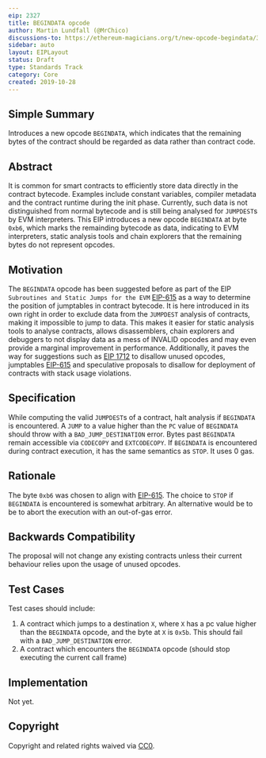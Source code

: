 ```yaml
---
eip: 2327
title: BEGINDATA opcode
author: Martin Lundfall (@MrChico)
discussions-to: https://ethereum-magicians.org/t/new-opcode-begindata/3727
sidebar: auto
layout: EIPLayout
status: Draft
type: Standards Track
category: Core
created: 2019-10-28
---
```


## Simple Summary

<!--"If you can't explain it simply, you don't understand it well enough." Provide a simplified and layman-accessible explanation of the EIP.-->

Introduces a new opcode `BEGINDATA`, which indicates that the remaining bytes of the contract should be regarded as data rather than contract code.

## Abstract

<!--A short (~200 word) description of the technical issue being addressed.-->

It is common for smart contracts to efficiently store data directly in the contract bytecode. Examples include constant variables, compiler metadata and the contract runtime during the init phase. Currently, such data is not distinguished from normal bytecode and is still being analysed for `JUMPDEST`s by EVM interpreters. This EIP introduces a new opcode `BEGINDATA` at byte `0xb6`, which marks the remainding bytecode as data, indicating to EVM interpreters, static analysis tools and chain explorers that the remaining bytes do not represent opcodes.

## Motivation

<!--The motivation is critical for EIPs that want to change the Ethereum protocol. It should clearly explain why the existing protocol specification is inadequate to address the problem that the EIP solves. EIP submissions without sufficient motivation may be rejected outright.-->

The `BEGINDATA` opcode has been suggested before as part of the EIP `Subroutines and Static Jumps for the EVM` [EIP-615](https://eips.ethereum.org/EIPS/eip-615) as a way to determine the position of jumptables in contract bytecode. It is here introduced in its own right in order to exclude data from the `JUMPDEST` analysis of contracts, making it impossible to jump to data. This makes it easier for static analysis tools to analyse contracts, allows disassemblers, chain explorers and debuggers to not display data as a mess of INVALID opcodes and may even provide a marginal improvement in performance. Additionally, it paves the way for suggestions such as [EIP 1712](https://github.com/ethereum/EIPs/pull/1712) to disallow unused opcodes, jumptables [EIP-615](https://eips.ethereum.org/EIPS/eip-615) and speculative proposals to disallow for deployment of contracts with stack usage violations.

## Specification

<!--The technical specification should describe the syntax and semantics of any new feature. The specification should be detailed enough to allow competing, interoperable implementations for any of the current Ethereum platforms (go-ethereum, parity, cpp-ethereum, ethereumj, ethereumjs, and [others](https://github.com/ethereum/wiki/wiki/Clients)).-->

While computing the valid `JUMPDEST`s of a contract, halt analysis if `BEGINDATA` is encountered. A `JUMP` to a value higher than the `PC` value of `BEGINDATA` should throw with a `BAD_JUMP_DESTINATION` error. Bytes past `BEGINDATA` remain accessible via `CODECOPY` and `EXTCODECOPY`.
If `BEGINDATA` is encountered during contract execution, it has the same semantics as `STOP`. It uses 0 gas.

## Rationale

<!--The rationale fleshes out the specification by describing what motivated the design and why particular design decisions were made. It should describe alternate designs that were considered and related work, e.g. how the feature is supported in other languages. The rationale may also provide evidence of consensus within the community, and should discuss important objections or concerns raised during discussion.-->

The byte `0xb6` was chosen to align with [EIP-615](https://eips.ethereum.org/EIPS/eip-615).
The choice to `STOP` if `BEGINDATA` is encountered is somewhat arbitrary. An alternative would be to be to abort the execution with an out-of-gas error.

## Backwards Compatibility

<!--All EIPs that introduce backwards incompatibilities must include a section describing these incompatibilities and their severity. The EIP must explain how the author proposes to deal with these incompatibilities. EIP submissions without a sufficient backwards compatibility treatise may be rejected outright.-->

The proposal will not change any existing contracts unless their current behaviour relies upon the usage of unused opcodes.

## Test Cases

<!--Test cases for an implementation are mandatory for EIPs that are affecting consensus changes. Other EIPs can choose to include links to test cases if applicable.-->

Test cases should include:

1. A contract which jumps to a destination `X`, where `X` has a pc value higher than the `BEGINDATA` opcode, and the byte at `X` is `0x5b`. This should fail with a `BAD_JUMP_DESTINATION` error.
2. A contract which encounters the `BEGINDATA` opcode (should stop executing the current call frame)

## Implementation

<!--The implementations must be completed before any EIP is given status "Final", but it need not be completed before the EIP is accepted. While there is merit to the approach of reaching consensus on the specification and rationale before writing code, the principle of "rough consensus and running code" is still useful when it comes to resolving many discussions of API details.-->

Not yet.

## Copyright

Copyright and related rights waived via [CC0](https://creativecommons.org/publicdomain/zero/1.0/).
